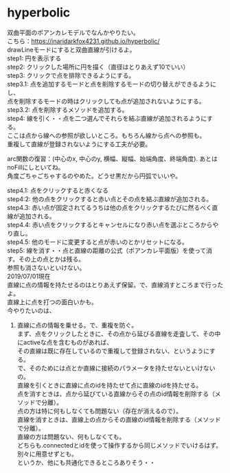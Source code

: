 # hyperbolic
双曲平面のポアンカレモデルでなんかやりたい。  
こちら：https://inaridarkfox4231.github.io/hyperbolic/  
drawLineモードにすると双曲直線が引けるよ。  
step1: 円を表示する  
step2: クリックした場所に円を描く（直径はとりあえず10でいい）  
step3: クリックで点を排除できるようにする。  
step3.1: 点を追加するモードと点を削除するモードの切り替えができるようにし、  
         点を削除するモードの時はクリックしても点が追加されないようにする。  
step3.2: 点を削除するメソッドを追加する。  
step4: 線を引く・・点を二つ選んでそれらを結ぶ直線が追加されるようにする。  
       ここは点から線への参照が欲しいところ。もちろん線から点への参照も。  
       重複して直線が登録されないようにする工夫が必要。  

arc関数の復習：(中心のx, 中心のy, 横幅、縦幅、始端角度、終端角度). あとはnoFillにしといてね。  
角度ごちゃごちゃするのやめた。どうせ黒だから円弧でいいや。  

step4.1: 点をクリックすると赤くなる  
step4:2: 他の点をクリックすると赤い点とその点を結ぶ直線が追加される。  
step4.3: 赤い点が固定されてるうちは他の点をクリックするたびに然るべく直線が追加される。  
step4.4: 赤い点をクリックするとキャンセルになり赤い点を選ぶところからやり直し。  
step4.5: 他のモードに変更すると点が赤いのとかリセットになる。  
step5: 線を消す・・点と直線の距離の公式（ポアンカレ平面版）を使って消す。その上の点とかは残る。  
       参照も消さないといけない。  
2019/07/01現在  
直線に点の情報を持たせるのはとりあえず保留。で、直線消すところまで行ったよ。  
直線上に点を打つの面白いかも。  
今やりたいのは、  
1. 直線に点の情報を乗せる。で、重複を防ぐ。  
   まず、点をクリックしたときに、その点から延びる直線を走査して、その中にactiveな点を含むものがあれば、  
   その直線は既に存在しているので重複して登録されない、というようにする。  
   で、そのためには点とか直線に接続のパラメータを持たせないといけないの。  
   直線を引くときに直線に点のidを持たせて点に直線のidを持たせる。  
   点を消すときは、点から延びている直線からその点のid情報を削除する（メソッドで分離）。  
   点の方は特に何もしなくても問題ない（存在が消えるので）。  
   直線を消すときは、直線上の点からその直線のid情報を削除する（メソッドで分離）。  
   直線の方は問題ない、何もしなくても。  
   どちらも.connectedとidを使って操作するから同じメソッドでいけるはず。別々に用意せずとも。  
   というか、他にも共通化できるところありそう・・  
